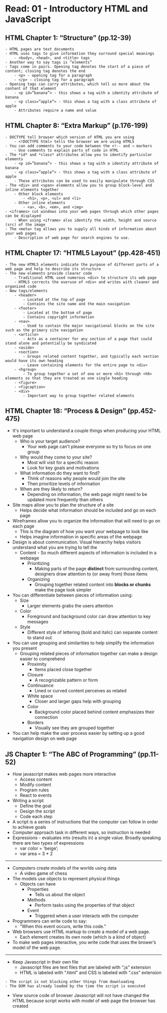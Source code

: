# Read: 01 - Introductory HTML and JavaScript

## HTML Chapter 1: “Structure” (pp.12-39)

```
- HTML pages are text documents
- HTML uses tags to give information they surround special meanings
    - <body>, <head>, and <title> tags
- Another way to say tags is “elements”
- Tags come in pairs. Opening tag denotes the start of a piece of content; closing tag denotes the end
    - <p> - opening tag for a paragraph
    - </p> - closing tag for a paragraph
- Opening tags can carry attributes, which tell us more about the content of that element
    - <p id=”banana”> - this shows a tag with a identity attribute of banana
    - <p class=”apple”> - this shows a tag with a class attribute of apple
    - Attributes require a name and value
```

## HTML Chapter 8: “Extra Markup” (p.176-199)

```
- DOCTYPE tell browser which version of HTML you are using
    - <!DOCTYPE html> tells the browser we are using HTML5
- You can add comments to your code between the <!-- and → markers
    - Use comments to explain parts of code in HTML
- The *id* and *class* attributes allow you to identify particular elements
    - <p id=”banana”> - this shows a tag with a identity attribute of banana
    - <p class=”apple”> - this shows a tag with a class attribute of apple
    - These attributes can be used to easily manipulate through CSS
- The <div> and <span> elements allow you to group block-level and inline elements together
    - Other block elements
        - <h1>, <p>, <ul> and <li>
    - Other inline elements
        - <a>, <b>, <em>, and <img>
- <iframes> cut windows into your web pages through which other pages can be displayed
    - When using <iframe> also identify the width, height and source (src) of the image
- The <meta> tag allows you to supply all kinds of information about your web pages
    - Description of web page for search engines to use.
```

## HTML Chapter 17: “HTML5 Layout” (pp.428-451)

```
- The new HTML5 elements indicate the purpose of different parts of a web page and help to describe its structure
- The new elements provide clearer code
    - Traditional HTML used numerous <div> to structure its web page
    - HTML5 corrects the overuse of <div> and writes with cleaner and organized code
- New tags/elements
    - <header>
        - Located at the top of page
        - Contains the site name and the main navigation
    - <footer>
        - Located at the bottom of page
        - Contains copyright information
    - <nav>
        - Used to contain the major navigational blocks on the site such as the primary site navigation
    - <article>
        - Acts as a container for any section of a page that could stand alone and potentially be syndicated
    - <aside>
    - <section>
        - Groups related content together, and typically each section would have its own heading
        - Leave containing elements for the entire page to <div>
    - <hgroup>
        - To group together a set of one or more <h1> through <h6> elements so that they are treated as one single heading
    - <figure>
    - <figcaption>
    - <div> 
        - Important way to group together related elements
```

## HTML Chapter 18: “Process & Design” (pp.452-475)

- It's important to understand a couple things when producing your HTML web page
    - Who is your target audience?
        - Your web page can't please everyone so try to focus on one group
    - Why would they come to your site?
        - Most will visit for a specific reason
        - Look for key goals and motivations
    - What information do they want to find?
        - Think of reasons why people would join the site 
        - Then prioritize levels of information
    - When are they likely to return?
        - Depending on information, the web page might need to be updated more frequently than others
- Site maps allow you to plan the structure of a site
    - Helps decide what information should be included and go on each page
- Wireframes allow you to organize the information that will need to go on each page
    - This is the diagram of how you want your webpage to look like
    - Helps imagine information in specific areas of the webpage
- Design is about communication. Visual hierarchy helps visitors understand what you are trying to tell the
    - Content - So much different aspects of information is included in a webpage
        - Prioritizing
            - Making parts of the page **distinct** from surrounding content, designers draw attention to (or away from) those items
        - Organizing
            - Grouping together related content into **blocks or chunks** make the page look simpler
- You can differentiate between pieces of information using:
    - Size
        - Larger elements grabs the users attention
    - Color
        - Foreground and background color can draw attention to key messages
    - Style
        - Different style of lettering (bold and italic) can separate content to stand out
- You can use grouping and similarities to help simplify the information you present
    - Grouping related pieces of information together can make a design easier to comprehend
        - Proximity
            - Items placed close together
        - Closure
            - A recognizable pattern or form
        - Continuance
            - Lined or curved content perceives as related
        - White space
            - Closer and larger gaps help with grouping
        - Color
            - Background color placed behind content emphasizes their connection
        - Borders
            - Visually see they are grouped together
- You can help make the user process easier by setting up a good navigation design on web page

## JS Chapter 1: “The ABC of Programming” (pp.11-52)

- How javascript makes web pages more interactive
    - Access content
    - Modify content
    - Program rules
    - React to events
- Writing a script
    - Define the goal
    - Design the script
    - Code each step
- A script is a series of instructions that the computer can follow in order to achieve goals
- Computer approach task in different ways, so instruction is needed
- Expressions - evaluates into (results in) a single value. Broadly speaking there are two types of expressions
    - var color = ‘beige’;
    - var area = 3 * 2
_________________________________________________________

- Computers create models of the worlds using data
    - A video game of chess
- The models use objects to represent physical things
    - Objects can have
        - Properties
            - Tells us about the object
        - Methods
            - Perform tasks using the properties of that object
        - Event
            - Triggered when a user interacts with the computer
- Programmers can write code to say:
    - “When this event occurs, write this code.”
- Web browsers use HTML markup to create a model of a web page.
    - Each element creates its own node (which is a kind of object)
- To make web pages interactive, you write code that uses the brower’s model of the web page.
_________________________________________________________

- Keep Javascript in their own file
    - Javascript files are text files that are labeled with “.js” extension
    - HTML is labeled with “.html” and CSS is labeled with “.css” extension
<!-- - The HTML <script></script> element is used in HTML pages to tell the browser to load the Javascript file
    - **Ex. <script src=”js/add-content.js”></script>**
    - Example of CSS in HTML pages:
        - <link rel=”stylesheet” href=”css/co1.css” />
            - Placed in the <head>
- ### VERY IMPORTANT: Placement of <script></script> for .js is before the closing </body> tag -->
    - The script is not blocking other things from downloading
    - The DOM has already loaded by the time the script is executed
- View source code of browser Javascript will not have changed the HTML because script works with model of web page the browser has created
